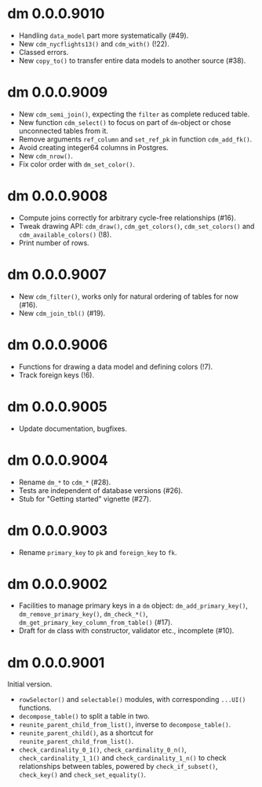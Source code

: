 # dm 0.0.0.9010

- Handling `data_model` part more systematically (#49).
- New `cdm_nycflights13()` and `cdm_with()` (!22).
- Classed errors.
- New `copy_to()` to transfer entire data models to another source (#38).


# dm 0.0.0.9009

- New `cdm_semi_join()`, expecting the `filter` as complete reduced table.
- New function `cdm_select()` to focus on part of `dm`-object or chose unconnected tables from it.
- Remove arguments `ref_column` and `set_ref_pk` in function `cdm_add_fk()`.
- Avoid  creating integer64 columns in Postgres.
- New `cdm_nrow()`.
- Fix color order with `dm_set_color()`.


# dm 0.0.0.9008

- Compute joins correctly for arbitrary cycle-free relationships (#16).
- Tweak drawing API: `cdm_draw()`, `cdm_get_colors()`, `cdm_set_colors()` and `cdm_available_colors()` (!8). 
- Print number of rows.


# dm 0.0.0.9007

- New `cdm_filter()`, works only for natural ordering of tables for now (#16).
- New `cdm_join_tbl()` (#19).

# dm 0.0.0.9006

- Functions for drawing a data model and defining colors (!7).
- Track foreign keys (!6).


# dm 0.0.0.9005

- Update documentation, bugfixes.


# dm 0.0.0.9004

- Rename `dm_*` to `cdm_*` (#28).
- Tests are independent of database versions (#26).
- Stub for "Getting started" vignette (#27).


# dm 0.0.0.9003

- Rename `primary_key` to `pk` and `foreign_key` to `fk`.


# dm 0.0.0.9002

- Facilities to manage primary keys in a `dm` object: `dm_add_primary_key()`, `dm_remove_primary_key()`, `dm_check_*()`, `dm_get_primary_key_column_from_table()` (#17).
- Draft for `dm` class with constructor, validator etc., incomplete (#10).


# dm 0.0.0.9001

Initial version.

- `rowSelector()` and `selectable()` modules, with corresponding `...UI()` functions.
- `decompose_table()` to split a table in two.
- `reunite_parent_child_from_list()`, inverse to `decompose_table()`.
- `reunite_parent_child()`, as a shortcut for `reunite_parent_child_from_list()`.
- `check_cardinality_0_1()`, `check_cardinality_0_n()`, `check_cardinality_1_1()` and `check_cardinality_1_n()` to check relationships between tables, powered by `check_if_subset()`, `check_key()` and `check_set_equality()`.
